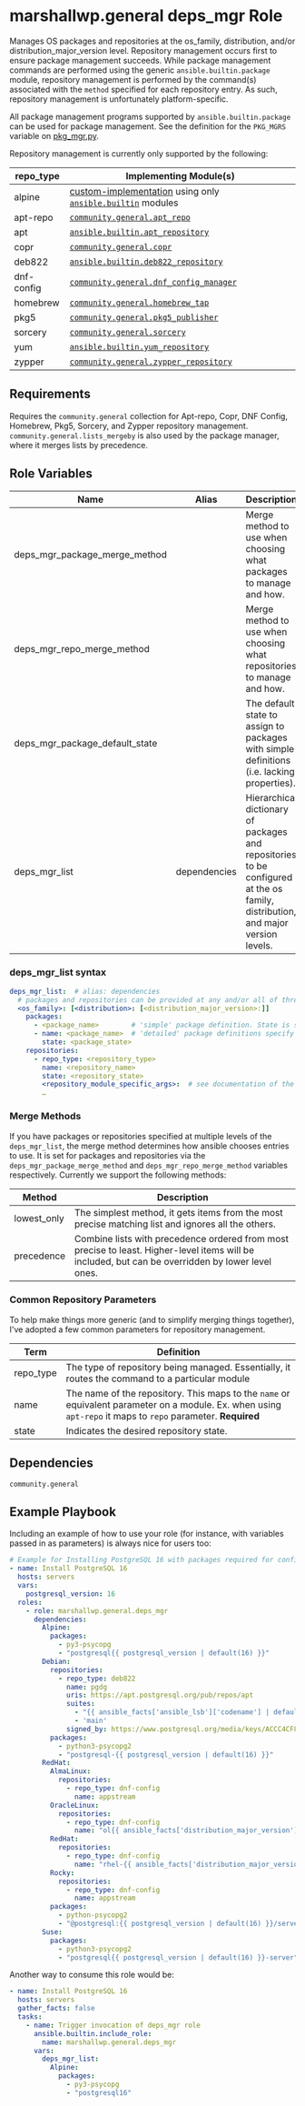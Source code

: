 marshallwp.general deps_mgr Role
========================

Manages OS packages and repositories at the os_family, distribution, and/or distribution_major_version level.  Repository management occurs first to ensure package management succeeds.  While package management commands are performed using the generic `ansible.builtin.package` module, repository management is performed by the command(s) associated with the `method` specified for each repository entry.  As such, repository management is unfortunately platform-specific.

All package management programs supported by `ansible.builtin.package` can be used for package management.  See the definition for the `PKG_MGRS` variable on [pkg_mgr.py](https://github.com/ansible/ansible/blob/devel/lib/ansible/module_utils/facts/system/pkg_mgr.py).

Repository management is currently only supported by the following:

| repo_type | Implementing Module(s) |
| --------- | ---------------------- |
| alpine | [custom-implementation](https://github.com/marshallwp/marshallwp.general/blob/main/roles/deps_mgr/tasks/repository_types/alpine.yml) using only [`ansible.builtin`](https://docs.ansible.com/ansible/latest/collections/ansible/builtin) modules |
| apt-repo | [`community.general.apt_repo`](https://docs.ansible.com/ansible/latest/collections/community/general/apt_repo_module.html) |
| apt | [`ansible.builtin.apt_repository`](https://docs.ansible.com/ansible/latest/collections/ansible/builtin/apt_repository_module.html) |
| copr | [`community.general.copr`](https://docs.ansible.com/ansible/latest/collections/community/general/copr_module.html) |
| deb822 | [`ansible.builtin.deb822_repository`](https://docs.ansible.com/ansible/latest/collections/ansible/builtin/deb822_repository_module.html) |
| dnf-config | [`community.general.dnf_config_manager`](https://docs.ansible.com/ansible/latest/collections/community/general/dnf_config_manager_module.html) |
| homebrew | [`community.general.homebrew_tap`](https://docs.ansible.com/ansible/latest/collections/community/general/homebrew_tap_module.html) |
| pkg5 | [`community.general.pkg5_publisher`](https://docs.ansible.com/ansible/latest/collections/community/general/pkg5_publisher_module.html) |
| sorcery | [`community.general.sorcery`](https://docs.ansible.com/ansible/latest/collections/community/general/sorcery_module.html) |
| yum | [`ansible.builtin.yum_repository`](https://docs.ansible.com/ansible/latest/collections/ansible/builtin/yum_repository_module.html) |
| zypper | [`community.general.zypper_repository`](https://docs.ansible.com/ansible/latest/collections/community/general/zypper_repository_module.html) |

Requirements
------------

Requires the `community.general` collection for Apt-repo, Copr, DNF Config, Homebrew, Pkg5, Sorcery, and Zypper repository management.  `community.general.lists_mergeby` is also used by the package manager, where it merges lists by precedence.

Role Variables
--------------

| Name | Alias | Description | Default |
| ---- | ----- | ----------- | ------- |
| deps_mgr_package_merge_method | | Merge method to use when choosing what packages to manage and how. | precedence |
| deps_mgr_repo_merge_method | | Merge method to use when choosing what repositories to manage and how. | lowest_only |
| deps_mgr_package_default_state| | The default state to assign to packages with simple definitions (i.e. lacking properties). | present |
| deps_mgr_list | dependencies | Hierarchical dictionary of packages and repositories to be configured at the os family, distribution, and major version levels. | |

### deps_mgr_list syntax

```yaml
deps_mgr_list:  # alias: dependencies
  # packages and repositories can be provided at any and/or all of three selection levels.
  <os_family>: [<distribution>: [<distribution_major_version>:]]
    packages:
      - <package_name>        # 'simple' package definition. State is set to deps_mgr_package_default_state
      - name: <package_name>  # 'detailed' package definitions specify both the name and package state.
        state: <package_state>
    repositories:
      - repo_type: <repository_type>
        name: <repository_name>
        state: <repository_state>
        <repository_module_specific_args>:  # see documentation of the implementing module for a list.
        …
```

### Merge Methods
If you have packages or repositories specified at multiple levels of the `deps_mgr_list`, the merge method determines how ansible chooses entries to use.  It is set for packages and repositories via the `deps_mgr_package_merge_method` and `deps_mgr_repo_merge_method` variables respectively. Currently we support the following methods:

| Method | Description |
| ------ | ----------- |
| lowest_only | The simplest method, it gets items from the most precise matching list and ignores all the others. |
| precedence | Combine lists with precedence ordered from most precise to least. Higher-level items will be included, but can be overridden by lower level ones. |

### Common Repository Parameters
To help make things more generic (and to simplify merging things together), I've adopted a few common parameters for repository management.

| Term | Definition |
| ---- | ---------- |
| repo_type | The type of repository being managed. Essentially, it routes the command to a particular module |
| name | The name of the repository. This maps to the `name` or equivalent parameter on a module.  Ex. when using `apt-repo` it maps to `repo` parameter. **Required** |
| state | Indicates the desired repository state. |

Dependencies
------------

<!-- A list of other roles hosted on Galaxy should go here, plus any details in regards to parameters that may need to be set for other roles, or variables that are used from other roles. -->

`community.general`

Example Playbook
----------------

Including an example of how to use your role (for instance, with variables passed in as parameters) is always nice for users too:

```yaml
# Example for Installing PostgreSQL 16 with packages required for configuration via community.general.postgres.
- name: Install PostgreSQL 16
  hosts: servers
  vars:
    postgresql_version: 16
  roles:
    - role: marshallwp.general.deps_mgr
      dependencies:
        Alpine:
          packages:
            - py3-psycopg
            - "postgresql{{ postgresql_version | default(16) }}"
        Debian:
          repositories:
            - repo_type: deb822
              name: pgdg
              uris: https://apt.postgresql.org/pub/repos/apt
              suites:
                - "{{ ansible_facts['ansible_lsb']['codename'] | default('invalid') }}-pgdg"
                - 'main'
              signed_by: https://www.postgresql.org/media/keys/ACCC4CF8.asc
          packages:
            - python3-psycopg2
            - "postgresql-{{ postgresql_version | default(16) }}"
        RedHat:
          AlmaLinux:
            repositories:
              - repo_type: dnf-config
                name: appstream
          OracleLinux:
            repositories:
              - repo_type: dnf-config
                name: "ol{{ ansible_facts['distribution_major_version'] }}_appstream"
          RedHat:
            repositories:
              - repo_type: dnf-config
                name: "rhel-{{ ansible_facts['distribution_major_version'] }}-for-{{ ansible_architecture }}-appstream-rpms"
          Rocky:
            repositories:
              - repo_type: dnf-config
                name: appstream
          packages:
            - python-psycopg2
            - "@postgresql:{{ postgresql_version | default(16) }}/server"
        Suse:
          packages:
            - python3-psycopg2
            - "postgresql{{ postgresql_version | default(16) }}-server"
```

Another way to consume this role would be:

```yaml
- name: Install PostgreSQL 16
  hosts: servers
  gather_facts: false
  tasks:
    - name: Trigger invocation of deps_mgr role
      ansible.builtin.include_role:
        name: marshallwp.general.deps_mgr
      vars:
        deps_mgr_list:
          Alpine:
            packages:
              - py3-psycopg
              - "postgresql16"
```
